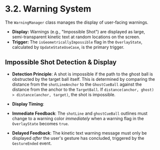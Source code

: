 # 3.2. Warning System

The `WarningManager` class manages the display of user-facing warnings.

* **Display:** Warnings (e.g., "Impossible Shot") are displayed as large, semi-transparent kinetic
  text at random locations on the screen.
* **Trigger:** The `isGeometricallyImpossible` flag in the `OverlayState`, calculated by
  `UpdateStateUseCase`, is the primary trigger.

## Impossible Shot Detection & Display

* **Detection Principle**: A shot is impossible if the path to the ghost ball is obstructed by the
  target ball itself. This is determined by comparing the distance from the `shotLineAnchor` to the
  `GhostCueBall` against the distance from the anchor to the `TargetBall`. If
  `distance(anchor, ghost) > distance(anchor, target)`, the shot is impossible.

* **Display Timing**:
* **Immediate Feedback**: The `shotLine` and `ghostCueBall` outlines must change to a warning color
  *immediately* when a warning flag in the `OverlayState` becomes `true`.
* **Delayed Feedback**: The kinetic text warning message must only be displayed *after* the user's
  gesture has concluded, triggered by the `GestureEnded` event.